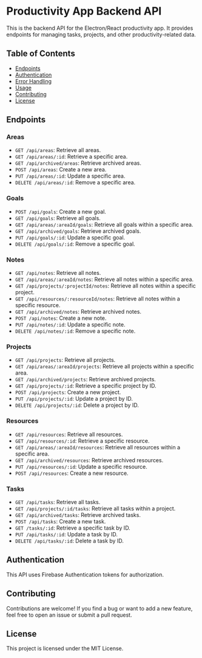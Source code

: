 # Productivity App Backend API

This is the backend API for the Electron/React productivity app. It provides endpoints for managing tasks, projects, and other productivity-related data.

## Table of Contents

- [Endpoints](#endpoints)
- [Authentication](#authentication)
- [Error Handling](#error-handling)
- [Usage](#usage)
- [Contributing](#contributing)
- [License](#license)

## Endpoints

### Areas

- `GET /api/areas`: Retrieve all areas.
- `GET /api/areas/:id`: Retrieve a specific area.
- `GET /api/archived/areas`: Retrieve archived areas.
- `POST /api/areas`: Create a new area.
- `PUT /api/areas/:id`: Update a specific area.
- `DELETE /api/areas/:id`: Remove a specific area.

### Goals

- `POST /api/goals`: Create a new goal.
- `GET /api/goals`: Retrieve all goals.
- `GET /api/areas/:areaId/goals`: Retrieve all goals within a specific area.
- `GET /api/archived/goals`: Retrieve archived goals.
- `PUT /api/goals/:id`: Update a specific goal.
- `DELETE /api/goals/:id`: Remove a specific goal.

### Notes

- `GET /api/notes`: Retrieve all notes.
- `GET /api/areas/:areaId/notes`: Retrieve all notes within a specific area.
- `GET /api/projects/:projectId/notes`: Retrieve all notes within a specific project.
- `GET /api/resources/:resourceId/notes`: Retrieve all notes within a specific resource.
- `GET /api/archived/notes`: Retrieve archived notes.
- `POST /api/notes`: Create a new note.
- `PUT /api/notes/:id`: Update a specific note.
- `DELETE /api/notes/:id`: Remove a specific note.

### Projects

- `GET /api/projects`: Retrieve all projects.
- `GET /api/areas/:areaId/projects`: Retrieve all projects within a specific area.
- `GET /api/archived/projects`: Retrieve archived projects.
- `GET /api/projects/:id`: Retrieve a specific project by ID.
- `POST /api/projects`: Create a new project.
- `PUT /api/projects/:id`: Update a project by ID.
- `DELETE /api/projects/:id`: Delete a project by ID.

### Resources
- `GET /api/resources`: Retrieve all resources.
- `GET /api/resources/:id`: Retrieve a specific resource.
- `GET /api/areas/:areaId/resources`: Retrieve all resources within a specific area.
- `GET /api/archived/resources`: Retrieve archived resources.
- `PUT /api/resources/:id`: Update a specific resource.
- `POST /api/resources`: Create a new resource.
  
### Tasks

- `GET /api/tasks`: Retrieve all tasks.
- `GET /api/projects/:id/tasks`: Retrieve all tasks within a project.
- `GET /api/archived/tasks`: Retrieve archived tasks.
- `POST /api/tasks`: Create a new task.
- `GET /tasks/:id`: Retrieve a specific task by ID.
- `PUT /api/tasks/:id`: Update a task by ID.
- `DELETE /api/tasks/:id`: Delete a task by ID.

## Authentication

This API uses Firebase Authentication tokens for authorization. 

## Contributing

Contributions are welcome! If you find a bug or want to add a new feature, feel free to open an issue or submit a pull request.

## License

This project is licensed under the MIT License.
